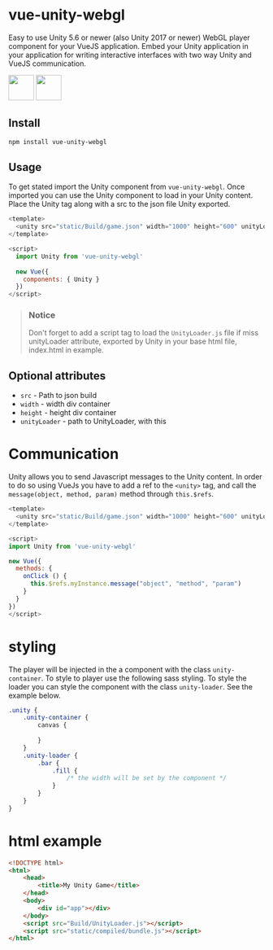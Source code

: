 # vue-unity-webgl

Easy to use Unity 5.6 or newer (also Unity 2017 or newer)  WebGL player component for your VueJS application. Embed your Unity application in your application for writing interactive interfaces with two way Unity and VueJS communication.

<img src="https://vuejs.org/images/logo.png" height="50px"/> <img src="https://upload.wikimedia.org/wikipedia/commons/8/8a/Official_unity_logo.png" height="50px"/>

## Install

```Bash
npm install vue-unity-webgl
```

## Usage
To get stated import the Unity component from `vue-unity-webgl`. Once imported you can use the Unity component to load in your Unity content. Place the Unity tag along with a src to the json file Unity exported.

```js
<template>
  <unity src="static/Build/game.json" width="1000" height="600" unityLoader="static/Build/UnityLoader.js"></unity>  
</template>

<script>
  import Unity from 'vue-unity-webgl'
  
  new Vue({
    components: { Unity }
  })
</script>
```
> ### Notice
> Don't forget to add a script tag to load the `UnityLoader.js` file if miss unityLoader attribute, exported by Unity in your base html file, index.html in example.



## Optional attributes

* `src` - Path to json build
* `width` - width div container
* `height` - height div container
* `unityLoader` - path to UnityLoader, with this


# Communication
Unity allows you to send Javascript messages to the Unity content. In order to do so using VueJs you have to add a ref to the `<unity>` tag, and call the `message(object, method, param)` method through `this.$refs`.

```js
<template>
  <unity src="static/Build/game.json" width="1000" height="600" unityLoader="static/Build/UnityLoader.js" ref="myInstance"></unity>  
</template>

<script>
import Unity from 'vue-unity-webgl'

new Vue({
  methods: {
    onClick () {
      this.$refs.myInstance.message("object", "method", "param")
    }
  }
})
</script>
```

# styling
The player will be injected in the a component with the class `unity-container`. To style to player use the following sass styling. To style the loader you can style the component with the class `unity-loader`. See the example below.

```scss
.unity {
    .unity-container {
        canvas {
            
        }
    }
    .unity-loader {
        .bar {
            .fill {
                /* the width will be set by the component */
            }
        }
    }
}
```

# html example
```html
<!DOCTYPE html>
<html>
    <head>
        <title>My Unity Game</title>
    </head>
    <body>
        <div id="app"></div>
    </body>
    <script src="Build/UnityLoader.js"></script>
    <script src="static/compiled/bundle.js"></script>
</html>
```